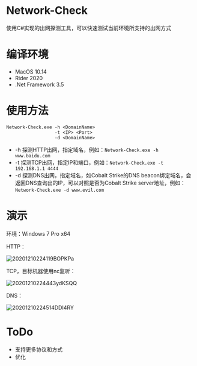 # Network-Check
使用C#实现的出网探测工具，可以快速测试当前环境所支持的出网方式

# 编译环境
- MacOS 10.14
- Rider 2020
- .Net Framework 3.5

# 使用方法
```
Network-Check.exe -h <DomainName>
                  -t <IP> <Port>
                  -d <DomainName>
```
- -h  探测HTTP出网，指定域名，例如：`Network-Check.exe -h www.baidu.com`
- -t  探测TCP出网，指定IP和端口，例如：`Network-Check.exe -t 192.168.1.1 4444`
- -d  探测DNS出网，指定域名，如Cobalt Strike的DNS beacon绑定域名，会返回DNS查询出的IP，可以对照是否为Cobalt Strike server地址，例如：`Network-Check.exe -d www.evil.com`

# 演示
环境：Windows 7 Pro x64

HTTP：

![20201210224119BOPKPa](https://adan0s-1256533472.cos.ap-nanjing.myqcloud.com/uPic/20201210224119BOPKPa.png)

TCP，目标机器使用nc监听：

![20201210224443ydKSQQ](https://adan0s-1256533472.cos.ap-nanjing.myqcloud.com/uPic/20201210224443ydKSQQ.png)

DNS：

![20201210224514DDI4RY](https://adan0s-1256533472.cos.ap-nanjing.myqcloud.com/uPic/20201210224514DDI4RY.png)

# ToDo
- 支持更多协议和方式
- 优化